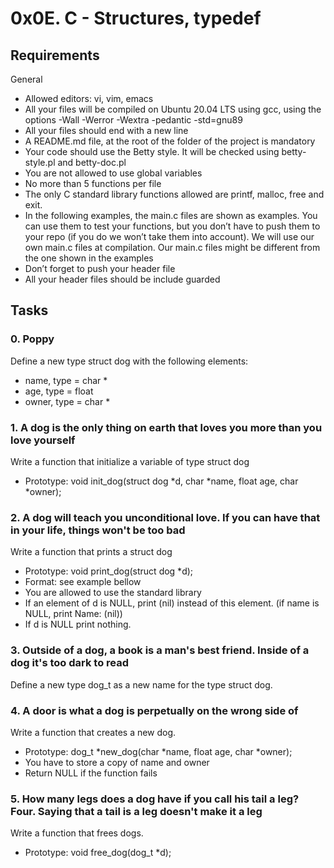# 0x0E. C - Structures, typedef
## Requirements
General
* Allowed editors: vi, vim, emacs
* All your files will be compiled on Ubuntu 20.04 LTS using gcc, using the options -Wall -Werror -Wextra -pedantic -std=gnu89
* All your files should end with a new line
* A README.md file, at the root of the folder of the project is mandatory
* Your code should use the Betty style. It will be checked using betty-style.pl and betty-doc.pl
* You are not allowed to use global variables
* No more than 5 functions per file
* The only C standard library functions allowed are printf, malloc, free and exit.
* In the following examples, the main.c files are shown as examples. You can use them to test your functions, but you don’t have to push them to your repo (if you do we won’t take them into account). We will use our own main.c files at compilation. Our main.c files might be different from the one shown in the examples
* Don’t forget to push your header file
* All your header files should be include guarded
## Tasks
### 0. Poppy
Define a new type struct dog with the following elements:
* name, type = char *
* age, type = float
* owner, type = char *
### 1. A dog is the only thing on earth that loves you more than you love yourself
Write a function that initialize a variable of type struct dog
* Prototype: void init_dog(struct dog *d, char *name, float age, char *owner);
### 2. A dog will teach you unconditional love. If you can have that in your life, things won't be too bad
Write a function that prints a struct dog
* Prototype: void print_dog(struct dog *d);
* Format: see example bellow
* You are allowed to use the standard library
* If an element of d is NULL, print (nil) instead of this element. (if name is NULL, print Name: (nil))
* If d is NULL print nothing.
### 3. Outside of a dog, a book is a man's best friend. Inside of a dog it's too dark to read
Define a new type dog_t as a new name for the type struct dog.
### 4. A door is what a dog is perpetually on the wrong side of
Write a function that creates a new dog.
* Prototype: dog_t *new_dog(char *name, float age, char *owner);
* You have to store a copy of name and owner
* Return NULL if the function fails
### 5. How many legs does a dog have if you call his tail a leg? Four. Saying that a tail is a leg doesn't make it a leg
Write a function that frees dogs.
* Prototype: void free_dog(dog_t *d);

